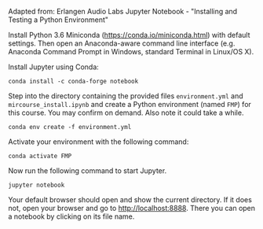 Adapted from: Erlangen Audio Labs Jupyter Notebook - "Installing and Testing a Python Environment"

Install Python 3.6 Miniconda (<https://conda.io/miniconda.html>) with default settings. Then open an Anaconda-aware command line interface (e.g. Anaconda Command Prompt in Windows, standard Terminal in Linux/OS X).

Install Jupyter using Conda:

```
conda install -c conda-forge notebook
```

Step into the directory containing the provided files `environment.yml` and `mircourse_install.ipynb` and create a Python environment (named `FMP`) for this course. You may confirm on demand. Also note it could take a while.

```
conda env create -f environment.yml
```

Activate your environment with the following command:

```
conda activate FMP
```

Now run the following command to start Jupyter.

```
jupyter notebook
```

Your default browser should open and show the current directory. If it does not, open your browser and go to <http://localhost:8888>. There you can open a notebook by clicking on its file name.